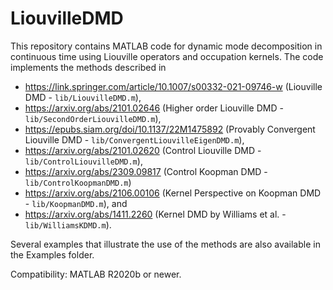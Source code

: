 # LiouvilleDMD
This repository contains MATLAB code for dynamic mode decomposition in continuous time using Liouville operators and occupation kernels. The code implements the methods described in

 - https://link.springer.com/article/10.1007/s00332-021-09746-w (Liouville DMD - `lib/LiouvilleDMD.m`),
 - https://arxiv.org/abs/2101.02646 (Higher order Liouville DMD - `lib/SecondOrderLiouvilleDMD.m`),
 - https://epubs.siam.org/doi/10.1137/22M1475892 (Provably Convergent Liouville DMD - `lib/ConvergentLiouvilleEigenDMD.m`),
 - https://arxiv.org/abs/2101.02620 (Control Liouville DMD - `lib/ControlLiouvilleDMD.m`),
 - https://arxiv.org/abs/2309.09817 (Control Koopman DMD - `lib/ControlKoopmanDMD.m`)
 - https://arxiv.org/abs/2106.00106 (Kernel Perspective on Koopman DMD - `lib/KoopmanDMD.m`), and
 - https://arxiv.org/abs/1411.2260 (Kernel DMD by Williams et al. - `lib/WilliamsKDMD.m`).
 
Several examples that illustrate the use of the methods are also available in the Examples folder.

Compatibility: MATLAB R2020b or newer.
